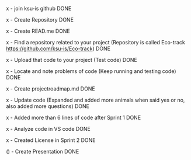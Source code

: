 x - join ksu-is github DONE

x - Create Repository DONE

x - Create READ.me DONE

x - Find a repository related to your project (Repository is called Eco-track https://github.com/ksu-is/Eco-track) DONE

x - Upload that code to your project (Test code) DONE

x - Locate and note problems of code (Keep running and testing code) DONE

x - Create projectroadmap.md DONE

x - Update code (Expanded and added more animals when said yes or no, also added more questions) DONE

x - Added more than 6 lines of code after Sprint 1 DONE

x - Analyze code in VS code DONE

x - Created License in Sprint 2 DONE

() - Create Presentation DONE
